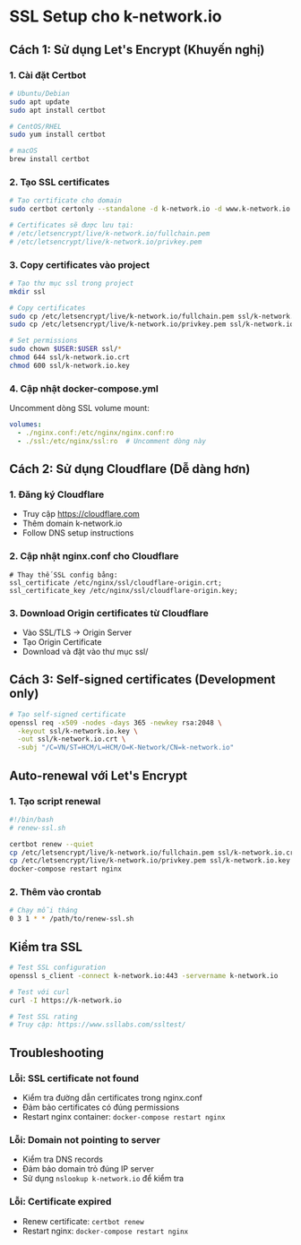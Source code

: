 # SSL Setup cho k-network.io

## Cách 1: Sử dụng Let's Encrypt (Khuyến nghị)

### 1. Cài đặt Certbot
```bash
# Ubuntu/Debian
sudo apt update
sudo apt install certbot

# CentOS/RHEL
sudo yum install certbot

# macOS
brew install certbot
```

### 2. Tạo SSL certificates
```bash
# Tạo certificate cho domain
sudo certbot certonly --standalone -d k-network.io -d www.k-network.io

# Certificates sẽ được lưu tại:
# /etc/letsencrypt/live/k-network.io/fullchain.pem
# /etc/letsencrypt/live/k-network.io/privkey.pem
```

### 3. Copy certificates vào project
```bash
# Tạo thư mục ssl trong project
mkdir ssl

# Copy certificates
sudo cp /etc/letsencrypt/live/k-network.io/fullchain.pem ssl/k-network.io.crt
sudo cp /etc/letsencrypt/live/k-network.io/privkey.pem ssl/k-network.io.key

# Set permissions
sudo chown $USER:$USER ssl/*
chmod 644 ssl/k-network.io.crt
chmod 600 ssl/k-network.io.key
```

### 4. Cập nhật docker-compose.yml
Uncomment dòng SSL volume mount:
```yaml
volumes:
  - ./nginx.conf:/etc/nginx/nginx.conf:ro
  - ./ssl:/etc/nginx/ssl:ro  # Uncomment dòng này
```

## Cách 2: Sử dụng Cloudflare (Dễ dàng hơn)

### 1. Đăng ký Cloudflare
- Truy cập https://cloudflare.com
- Thêm domain k-network.io
- Follow DNS setup instructions

### 2. Cập nhật nginx.conf cho Cloudflare
```nginx
# Thay thế SSL config bằng:
ssl_certificate /etc/nginx/ssl/cloudflare-origin.crt;
ssl_certificate_key /etc/nginx/ssl/cloudflare-origin.key;
```

### 3. Download Origin certificates từ Cloudflare
- Vào SSL/TLS → Origin Server
- Tạo Origin Certificate
- Download và đặt vào thư mục ssl/

## Cách 3: Self-signed certificates (Development only)

```bash
# Tạo self-signed certificate
openssl req -x509 -nodes -days 365 -newkey rsa:2048 \
  -keyout ssl/k-network.io.key \
  -out ssl/k-network.io.crt \
  -subj "/C=VN/ST=HCM/L=HCM/O=K-Network/CN=k-network.io"
```

## Auto-renewal với Let's Encrypt

### 1. Tạo script renewal
```bash
#!/bin/bash
# renew-ssl.sh

certbot renew --quiet
cp /etc/letsencrypt/live/k-network.io/fullchain.pem ssl/k-network.io.crt
cp /etc/letsencrypt/live/k-network.io/privkey.pem ssl/k-network.io.key
docker-compose restart nginx
```

### 2. Thêm vào crontab
```bash
# Chạy mỗi tháng
0 3 1 * * /path/to/renew-ssl.sh
```

## Kiểm tra SSL

```bash
# Test SSL configuration
openssl s_client -connect k-network.io:443 -servername k-network.io

# Test với curl
curl -I https://k-network.io

# Test SSL rating
# Truy cập: https://www.ssllabs.com/ssltest/
```

## Troubleshooting

### Lỗi: SSL certificate not found
- Kiểm tra đường dẫn certificates trong nginx.conf
- Đảm bảo certificates có đúng permissions
- Restart nginx container: `docker-compose restart nginx`

### Lỗi: Domain not pointing to server
- Kiểm tra DNS records
- Đảm bảo domain trỏ đúng IP server
- Sử dụng `nslookup k-network.io` để kiểm tra

### Lỗi: Certificate expired
- Renew certificate: `certbot renew`
- Restart nginx: `docker-compose restart nginx`
